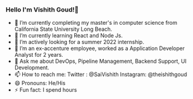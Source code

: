 ### Hello I'm Vishith Goud!👋 

- 🔭 I’m currently completing my master's in computer science from California State University Long Beach.
- 🌱 I’m currently learning React and Node Js.
- 👯 I’m actively looking for a summer 2022 internship.
- 🤔 I’m an ex-accenture employee, worked as a Application Developer Analyst for 2 years.
- 💬 Ask me about DevOps, Pipeline Management, Backend Support, UI Development.
- 📫 How to reach me: Twitter : @SaiVishith Instagram: @theishithgoud
- 😄 Pronouns: He/His
- ⚡ Fun fact: I spend hours
